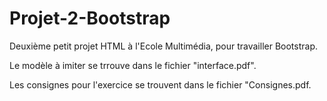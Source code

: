 # Projet-2-Bootstrap
 Deuxième petit projet HTML à l'Ecole Multimédia, pour travailler Bootstrap.
 
 Le modèle à imiter se trrouve dans le fichier "interface.pdf".
 
 Les consignes pour l'exercice se trouvent dans le fichier "Consignes.pdf.
